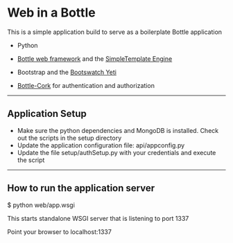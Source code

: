 # Web in a Bottle 
This is a simple application build to serve as a boilerplate Bottle application

+ Python 
+ <a href="http://bottlepy.org/docs/dev/index.html" title="Python Bottle">Bottle web framework</a> and the <a href="http://bottlepy.org/docs/dev/stpl.html" title="SimpleTemplate Engine">SimpleTemplate Engine</a> 
+ Bootstrap and the <a href="https://bootswatch.com/yeti/" title="Bootswatch Yeti">Bootswatch Yeti</a>

+ <a href="https://github.com/FedericoCeratto/bottle-cork" title="Bottle-Cork">Bottle-Cork</a> for authentication and authorization
------------------------------------------------------
## Application Setup

+ Make sure the python dependencies and MongoDB is installed. Check out the scripts in the setup directory
+ Update the application configuration file:  api/appconfig.py
+ Update the file setup/authSetup.py with your credentials and execute the script

------------------------------------------------------
## How to run the application server

$ python web/app.wsgi

This starts standalone WSGI server that is listening to port 1337

Point your browser to localhost:1337
